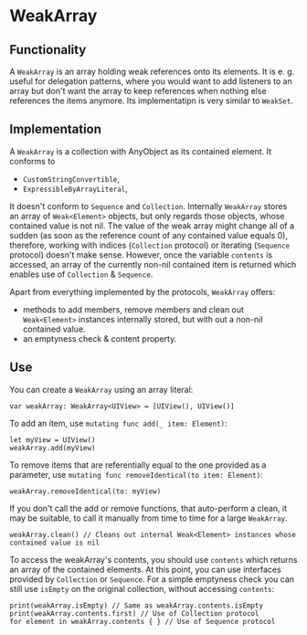 # WeakArray

## Functionality

A `WeakArray` is an array holding weak references onto its elements. It is e. g. useful for delegation patterns, where you would want to add listeners to an array but don't want the array to keep references when nothing else references the items anymore. Its implementatipn is very similar to `WeakSet`.

## Implementation

A `WeakArray` is a collection with AnyObject as its contained element. It conforms to
- `CustomStringConvertible`,
- `ExpressibleByArrayLiteral`,

It doesn't conform to `Sequence` and `Collection`. Internally `WeakArray` stores an array of `Weak<Element>` objects, but only regards those objects, whose contained value is not nil. The value of the weak array might change all of a sudden (as soon as the reference count of any contained value equals 0), therefore, working with indices (`Collection` protocol) or iterating (`Sequence` protocol) doesn't make sense. However, once the variable `contents` is accessed, an array of the currently non-nil contained item is returned which enables use of `Collection` & `Sequence`.

Apart from everything implemented by the protocols, `WeakArray` offers:
- methods to add members, remove members and clean out `Weak<Element>` instances internally stored, but with out a non-nil contained value.
- an emptyness check & content property.

## Use

You can create a `WeakArray` using an array literal:

```
var weakArray: WeakArray<UIView> = [UIView(), UIView()]
```

To add an item, use `mutating func add(_ item: Element)`:

```
let myView = UIView()
weakArray.add(myView)
```

To remove items that are referentially equal to the one provided as a parameter, use `mutating func removeIdentical(to item: Element)`:

```
weakArray.removeIdentical(to: myView)
```

If you don't call the add or remove functions, that auto-perform a clean, it may be suitable, to call it manually from time to time for a large `WeakArray`.

```
weakArray.clean() // Cleans out internal Weak<Element> instances whose contained value is nil
```

To access the weakArray's contents, you should use `contents` which returns an array of the contained elements. At this point, you can use interfaces provided by `Collection` or `Sequence`. For a simple emptyness check you can still use `isEmpty` on the original collection, without accessing `contents`:

```
print(weakArray.isEmpty) // Same as weakArray.contents.isEmpty
print(weakArray.contents.first) // Use of Collection protocol
for element in weakArray.contents { } // Use of Sequence protocol
```

